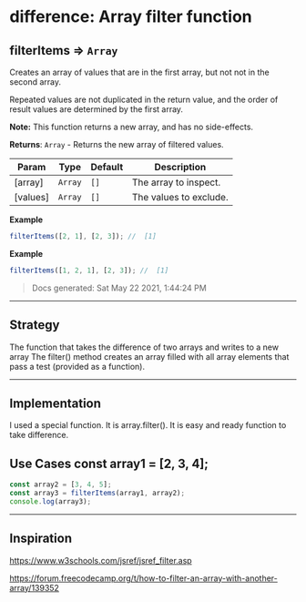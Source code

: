 # difference: Array filter function

<!-- BEGIN DOCS -->

<a name="filterItems"></a>

## filterItems ⇒ <code>Array</code>

Creates an array of values that are in the first array, but not not in the second array.

Repeated values are not duplicated in the return value, and
the order of result values are determined by the first array.

**Note:** This function returns a new array, and has no side-effects.

**Returns**: <code>Array</code> - Returns the new array of filtered values.

| Param    | Type               | Default         | Description            |
| -------- | ------------------ | --------------- | ---------------------- |
| [array]  | <code>Array</code> | <code>[]</code> | The array to inspect.  |
| [values] | <code>Array</code> | <code>[]</code> | The values to exclude. |

**Example**

```js
filterItems([2, 1], [2, 3]); //  [1]
```

**Example**

```js
filterItems([1, 2, 1], [2, 3]); //  [1]
```

> Docs generated: Sat May 22 2021, 1:44:24 PM

<!-- END DOCS -->

---

## Strategy

The function that takes the difference of two arrays and writes to a new array
The filter() method creates an array filled with all array elements that pass a test (provided as a function).

---

## Implementation

I used a special function. It is array.filter(). It is easy and ready function to take difference.

## Use Cases const array1 = [2, 3, 4];

```js
const array2 = [3, 4, 5];
const array3 = filterItems(array1, array2);
console.log(array3);
```

---

## Inspiration

https://www.w3schools.com/jsref/jsref_filter.asp

https://forum.freecodecamp.org/t/how-to-filter-an-array-with-another-array/139352

<!--
  was there any code, blog post, video, ... that inspired your solution?
  there's nothing wrong with adapting other people's code, just give them credit!
  and say how it inspired your solution.
-->
